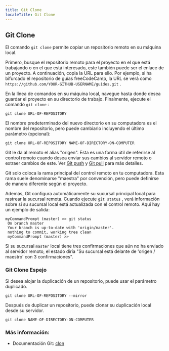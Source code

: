 ```yaml
---
title: Git Clone
localeTitle: Git Clone
---
```

## Git Clone

El comando `git clone` permite copiar un repositorio remoto en su máquina local.

Primero, busque el repositorio remoto para el proyecto en el que está trabajando o en el que está interesado, este también puede ser el enlace de un proyecto. A continuación, copia la URL para ello. Por ejemplo, si ha bifurcado el repositorio de guías freeCodeCamp, la URL se verá como `https://github.com/YOUR-GITHUB-USERNAME/guides.git` .

En la línea de comandos en su máquina local, navegue hasta donde desea guardar el proyecto en su directorio de trabajo. Finalmente, ejecute el comando `git clone` :

```shell
git clone URL-OF-REPOSITORY 
```

El nombre predeterminado del nuevo directorio en su computadora es el nombre del repositorio, pero puede cambiarlo incluyendo el último parámetro (opcional):

```shell
git clone URL-OF-REPOSITORY NAME-OF-DIRECTORY-ON-COMPUTER 
```

Git le da al remoto el alias "origen". Esta es una forma útil de referirse al control remoto cuando desea enviar sus cambios al servidor remoto o extraer cambios de este. Ver [Git push](https://guide.freecodecamp.org/git/git-push/) y [Git pull](https://guide.freecodecamp.org/git/git-pull/) para más detalles.

Git solo coloca la rama principal del control remoto en tu computadora. Esta rama suele denominarse "maestra" por convención, pero puede definirse de manera diferente según el proyecto.

Además, Git configura automáticamente su sucursal principal local para rastrear la sucursal remota. Cuando ejecute `git status` , verá información sobre si su sucursal local está actualizada con el control remoto. Aquí hay un ejemplo de salida:

```shell
myCommandPrompt (master) >> git status 
 On branch master 
 Your branch is up-to-date with 'origin/master'. 
 nothing to commit, working tree clean 
 myCommandPrompt (master) >> 
```

Si su sucursal `master` local tiene tres confirmaciones que aún no ha enviado al servidor remoto, el estado diría "Su sucursal está delante de 'origen / maestro' con 3 confirmaciones".

### Git Clone Espejo

Si desea alojar la duplicación de un repositorio, puede usar el parámetro duplicado.

```shell
git clone URL-OF-REPOSITORY --mirror 
```

Después de duplicar un repositorio, puede clonar su duplicación local desde su servidor.

```shell
git clone NAME-OF-DIRECTORY-ON-COMPUTER 
```

### Más información:

*   Documentación Git: [clon](https://git-scm.com/docs/git-clone)